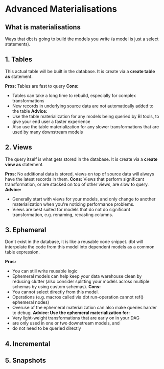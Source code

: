 # Advanced Materialisations

## What is materialisations

Ways that dbt is going to build the models you write (a model is just a select statements).

## 1. Tables

This actual table will be built in the database. It is create via a **create table as** statement.

**Pros:** Tables are fast to query
**Cons:** 
- Tables can take a long time to rebuild, especially for complex transformations
- New records in underlying source data are not automatically added to the table
**Advice:** 
- Use the table materialization for any models being queried by BI tools, to give your end user a faster experience
- Also use the table materialization for any slower transformations that are used by many downstream models

## 2. Views

The query itself is what gets stored in the database. It is create via a **create view as** statement.

**Pros:** No additional data is stored, views on top of source data will always have the latest records in them.
**Cons:** Views that perform significant transformation, or are stacked on top of other views, are slow to query.
**Advice:** 
- Generally start with views for your models, and only change to another materialization when you're noticing performance problems.
- Views are best suited for models that do not do significant transformation, e.g. renaming, recasting columns.

## 3. Ephemeral

Don't exist in the database, it is like a reusable code snippet. dbt will interpolate the code from this model into dependent models as a common table expression.

**Pros:**
- You can still write reusable logic
- Ephemeral models can help keep your data warehouse clean by reducing clutter (also consider splitting your models across multiple schemas by using custom schemas).
**Cons:**
- You cannot select directly from this model.
- Operations (e.g. macros called via dbt run-operation cannot ref() ephemeral nodes)
- Overuse of the ephemeral materialization can also make queries harder to debug.
**Advice: Use the ephemeral materialization for:**
- Very light-weight transformations that are early on in your DAG
- are only used in one or two downstream models, and
- do not need to be queried directly

## 4. Incremental

## 5. Snapshots